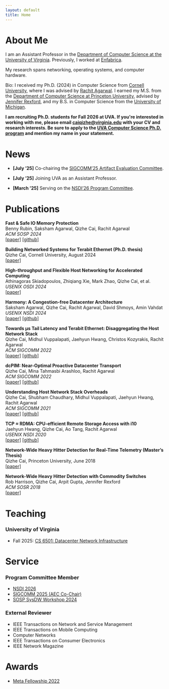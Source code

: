 ```yaml
---
layout: default
title: Home
---
```


<div class="box">
  <h1 id="about-me">About Me</h1>
  <p>I am an Assistant Professor in the <a href="https://engineering.virginia.edu/departments/computer-science" target="_blank">Department of Computer Science at the University of Virginia</a>. Previously, I worked at <a href="https://www.enfabrica.net/" target="_blank">Enfabrica</a>.</p>
  <p>My research spans networking, operating systems, and computer hardware.</p>
  <p>Bio: I received my Ph.D. (2024) in Computer Science from <a href="https://www.cs.cornell.edu/" target="_blank">Cornell University</a>, where I was advised by <a href="https://www.cs.cornell.edu/~ragarwal/" target="_blank">Rachit Agarwal</a>. I earned my M.S. from the <a href="https://www.cs.princeton.edu/" target="_blank">Department of Computer Science at Princeton University</a>, advised by <a href="https://www.cs.princeton.edu/~jrex/" target="_blank">Jennifer Rexford</a>, and my B.S. in Computer Science from the <a href="https://www.eecs.umich.edu/" target="_blank">University of Michigan</a>.</p>
  
  <div class="highlight-box">
    <p><strong>I am recruiting Ph.D. students for Fall 2026 at UVA. If you're interested in working with me, please email <a href="mailto:caiqizhe@virginia.edu">caiqizhe@virginia.edu</a> with your CV and research interests. Be sure to apply to the <a href="https://engineering.virginia.edu/department/computer-science/academics/graduate-programs/phd-computer-science" target="_blank">UVA Computer Science Ph.D. program</a> and mention my name in your statement.</strong></p>
  </div>
</div>

<div class="box">
  <h1 id="news">News</h1>
  <ul>
    <li><p><strong>[July ’25]</strong> Co-chairing the <a href="https://conferences.sigcomm.org/sigcomm/2025/">SIGCOMM’25 Artifact Evaluation Committee</a>.</p></li>
    <li><p><strong>[July ’25]</strong> Joining UVA as an Assistant Professor.</p></li>
    <li><p><strong>[March ’25]</strong> Serving on the <a href="https://www.usenix.org/conference/nsdi26#venue">NSDI’26 Program Committee</a>.</p></li>
  </ul>
</div>

<div class="box">
  <h1 id="publications">Publications</h1>

  <div class="publication">
    <p><strong>Fast & Safe IO Memory Protection</strong><br>
    Benny Rubin, Saksham Agarwal, Qizhe Cai, Rachit Agarwal<br>
    <i>ACM SOSP 2024</i><br>
    <a href="{{ '/papers/fands.pdf' | relative_url }}">[paper]</a> <a href="https://github.com/host-architecture/Fast-and-Safe-IO-Memory-Protection">[github]</a></p>
  </div>

  <div class="publication">
    <p><strong>Building Networked Systems for Terabit Ethernet (Ph.D. thesis)</strong><br>
    Qizhe Cai, Cornell University, August 2024<br>
    <a href="{{ '/papers/phd-thesis.pdf' | relative_url }}">[paper]</a></p>
  </div>

  <div class="publication">
    <p><strong>High-throughput and Flexible Host Networking for Accelerated Computing</strong><br>
    Athinagoras Skiadopoulos, Zhiqiang Xie, Mark Zhao, Qizhe Cai, et al.<br>
    <i>USENIX OSDI 2024</i><br>
    <a href="{{ '/papers/host-networking-accelerators.pdf' | relative_url }}">[paper]</a></p>
  </div>

  <div class="publication">
    <p><strong>Harmony: A Congestion-free Datacenter Architecture</strong><br>
    Saksham Agarwal, Qizhe Cai, Rachit Agarwal, David Shmoys, Amin Vahdat<br>
    <i>USENIX NSDI 2024</i><br>
    <a href="{{ '/papers/harmony.pdf' | relative_url }}">[paper]</a> <a href="#">[github]</a></p>
  </div>

  <div class="publication">
    <p><strong>Towards µs Tail Latency and Terabit Ethernet: Disaggregating the Host Network Stack</strong><br>
    Qizhe Cai, Midhul Vuppalapati, Jaehyun Hwang, Christos Kozyrakis, Rachit Agarwal<br>
    <i>ACM SIGCOMM 2022</i><br>
    <a href="{{ '/papers/netchannel.pdf' | relative_url }}">[paper]</a> <a href="https://github.com/Terabit-Ethernet/NetChannel">[github]</a></p>
  </div>

  <div class="publication">
    <p><strong>dcPIM: Near-Optimal Proactive Datacenter Transport</strong><br>
    Qizhe Cai, Mina Tahmasbi Arashloo, Rachit Agarwal<br>
    <i>ACM SIGCOMM 2022</i><br>
    <a href="{{ '/papers/dcpim.pdf' | relative_url }}">[paper]</a> <a href="https://github.com/Terabit-Ethernet/dcPIM">[github]</a></p>
  </div>

  <div class="publication">
    <p><strong>Understanding Host Network Stack Overheads</strong><br>
    Qizhe Cai, Shubham Chaudhary, Midhul Vuppalapati, Jaehyun Hwang, Rachit Agarwal<br>
    <i>ACM SIGCOMM 2021</i><br>
    <a href="{{ '/papers/tcp_2021.pdf' | relative_url }}">[paper]</a> <a href="https://github.com/Terabit-Ethernet/Understanding-network-stack-overheads-SIGCOMM-2021">[github]</a></p>
  </div>

  <div class="publication">
    <p><strong>TCP ≈ RDMA: CPU-efficient Remote Storage Access with i10</strong><br>
    Jaehyun Hwang, Qizhe Cai, Ao Tang, Rachit Agarwal<br>
    <i>USENIX NSDI 2020</i><br>
    <a href="{{ '/papers/i10.pdf' | relative_url }}">[paper]</a> <a href="https://github.com/i10-kernel/i10-implementation">[github]</a></p>
  </div>

  <div class="publication">
    <p><strong>Network-Wide Heavy Hitter Detection for Real-Time Telemetry (Master’s Thesis)</strong><br>
    Qizhe Cai, Princeton University, June 2018<br>
    <a href="{{ '/papers/master_thesis.pdf' | relative_url }}">[paper]</a></p>
  </div>

  <div class="publication">
    <p><strong>Network-Wide Heavy Hitter Detection with Commodity Switches</strong><br>
    Rob Harrison, Qizhe Cai, Arpit Gupta, Jennifer Rexford<br>
    <i>ACM SOSR 2018</i><br>
    <a href="{{ '/papers/sosr-18.pdf' | relative_url }}">[paper]</a></p>
  </div>
</div>

<div class="box">
  <h1 id="teaching">Teaching</h1>

  <h3>University of Virginia</h3>
  <ul>
    <li><p>Fall 2025: <a href="https://www.qizhecai.com/cs6501-fall25/">CS 6501: Datacenter Network Infrastructure </a></p></li>
  </ul>

</div>

<div class="box">
  <h1 id="service">Service</h1>

  <h3>Program Committee Member</h3>
  <ul>
    <li><a href="https://www.usenix.org/conference/nsdi26#venue">NSDI 2026</a></li>
    <li><a href="https://conferences.sigcomm.org/sigcomm/2025/">SIGCOMM 2025 (AEC Co-Chair)</a></li>
    <li><a href="https://sysdw24.github.io">SOSP SysDW Workshop 2024</a></li>
  </ul>

  <h3>External Reviewer</h3>
  <ul>
    <li>IEEE Transactions on Network and Service Management</li>
    <li>IEEE Transactions on Mobile Computing</li>
    <li>Computer Networks</li>
    <li>IEEE Transactions on Consumer Electronics</li>
    <li>IEEE Network Magazine</li>
  </ul>
</div>

<div class="box">
  <h1 id="awards">Awards</h1>
  <ul>
    <li><p> <a href="https://research.facebook.com/blog/2022/2/announcing-the-recipients-of-the-2022-meta-phd-research-fellowship/">Meta Fellowship 2022</a></p></li>
  </ul>

</div>
